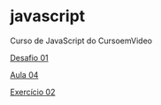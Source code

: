 # javascript
 Curso de JavaScript do CursoemVideo

<a href="https://alan-andr.github.io/javascript/desafios/desafio001/index.html">Desafio 01</a>

<a href="https://alan-andr.github.io/javascript/aula04/ex001.html">Aula 04</a>

<a href="https://alan-andr.github.io/javascript/exercicios/ex002/index.html">Exercício 02</a>